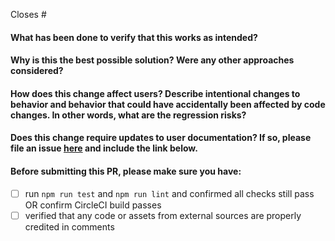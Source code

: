 Closes #

<!-- 
Thank you for contributing to ODK Central!

Before sending this PR, please read
https://github.com/getodk/central-frontend/blob/master/CONTRIBUTING.md
-->

#### What has been done to verify that this works as intended?

#### Why is this the best possible solution? Were any other approaches considered?

#### How does this change affect users? Describe intentional changes to behavior and behavior that could have accidentally been affected by code changes. In other words, what are the regression risks?

#### Does this change require updates to user documentation? If so, please file an issue [here](https://github.com/getodk/docs/issues/new) and include the link below.

#### Before submitting this PR, please make sure you have:

- [ ] run `npm run test` and `npm run lint` and confirmed all checks still pass OR confirm CircleCI build passes
- [ ] verified that any code or assets from external sources are properly credited in comments